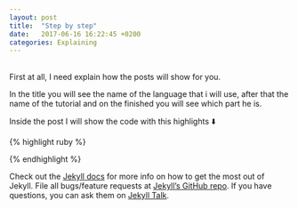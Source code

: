```yaml
---
layout: post
title:  "Step by step"
date:   2017-06-16 16:22:45 +0200
categories: Explaining
---
```

<br>
First at all, I need explain how the posts will show for you.

In the title you will see the name of the language that i will use, after that the name of the tutorial and on the finished you will see which part he is.

Inside the post I will show the code with this highlights ⬇️

{% highlight ruby %}
<? echo hellow world ?>
{% endhighlight %}

Check out the [Jekyll docs][jekyll-docs] for more info on how to get the most out of Jekyll. File all bugs/feature requests at [Jekyll’s GitHub repo][jekyll-gh]. If you have questions, you can ask them on [Jekyll Talk][jekyll-talk].

[jekyll-docs]: http://jekyllrb.com/docs/home
[jekyll-gh]:   https://github.com/jekyll/jekyll
[jekyll-talk]: https://talk.jekyllrb.com/
